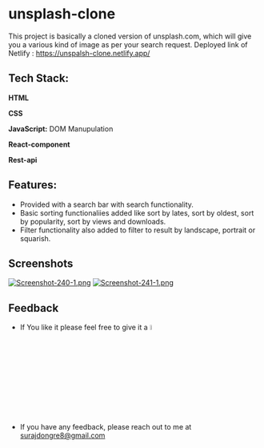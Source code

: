 # unsplash-clone
This project is basically a cloned version of unsplash.com, which will give you a various kind of image as per your search request.
Deployed link of Netlify : https://unspalsh-clone.netlify.app/

## Tech Stack:

**HTML** 

**CSS**

**JavaScript:** DOM Manupulation

**React-component**

**Rest-api**

## Features:
- Provided with a search bar with search functionality.
- Basic sorting functionaliies added like sort by lates, sort by oldest, sort by popularity, sort by views and downloads.
- Filter functionality also added to filter to result by landscape, portrait or squarish.


## Screenshots
[![Screenshot-240-1.png](https://i.postimg.cc/jjNCs0Pw/Screenshot-240-1.png)](https://postimg.cc/8FpTHYyN)
[![Screenshot-241-1.png](https://i.postimg.cc/3RmLCRp8/Screenshot-241-1.png)](https://postimg.cc/gXcqGGNQ)

## Feedback
- If You like it please feel free to give it a <img src="https://upload.wikimedia.org/wikipedia/commons/thumb/9/99/Star_icon_stylized.svg/512px-Star_icon_stylized.svg.png" width="5%"/>
- If you have any feedback, please reach out to me at surajdongre8@gmail.com

